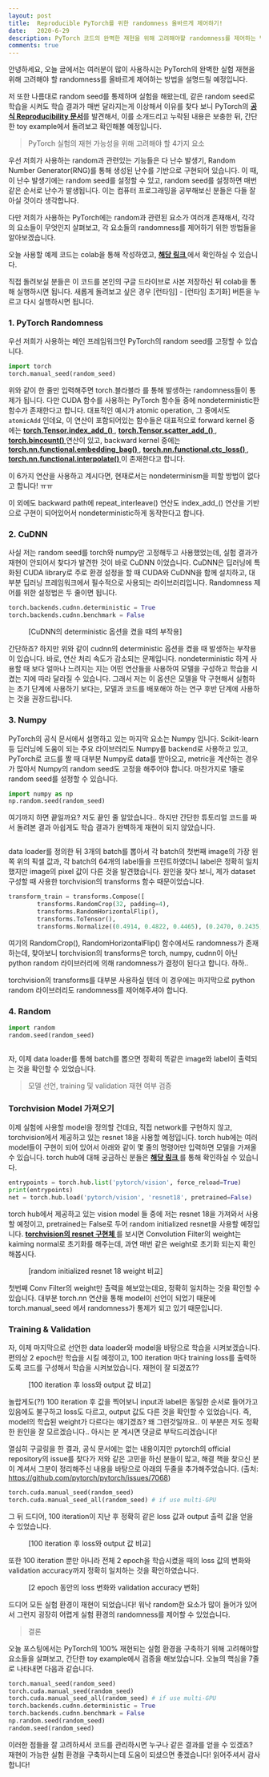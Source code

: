 ```yaml
---
layout: post
title:  Reproducible PyTorch를 위한 randomness 올바르게 제어하기!
date:   2020-6-29
description: PyTorch 코드의 완벽한 재현을 위해 고려해야할 randomness를 제어하는 법을 설명드리겠습니다.
comments: true
---
```

안녕하세요, 오늘 글에서는 여러분이 많이 사용하시는 PyTorch의 완벽한 실험 재현을 위해 고려해야 할 randomness를 올바르게 제어하는 방법을 설명드릴 예정입니다. 

저 또한 나름대로 random seed를 통제하며 실험을 해왔는데, 같은 random seed로 학습을 시켜도 학습 결과가 매번 달라지는게 이상해서 이유를 찾다 보니 PyTorch의 <a href="https://pytorch.org/docs/stable/notes/randomness.html" target="_blank"><b> 공식 Reproducibility 문서</b></a>를 발견해서, 이를 소개드리고 누락된 내용은 보충한 뒤, 간단한 toy example에서 돌려보고 확인해볼 예정입니다.

<blockquote> PyTorch 실험의 재현 가능성을 위해 고려해야 할 4가지 요소 </blockquote>  
우선 저희가 사용하는 random과 관련있는 기능들은 다 난수 발생기, Random Number Generator(RNG)를 통해 생성된 난수를 기반으로 구현되어 있습니다. 이 때, 이 난수 발생기에는 random seed를 설정할 수 있고, random seed를 설정하면 매번 같은 순서로 난수가 발생됩니다. 이는 컴퓨터 프로그래밍을 공부해보신 분들은 다들 잘 아실 것이라 생각합니다.

다만 저희가 사용하는 PyTorch에는 random과 관련된 요소가 여러개 존재해서, 각각의 요소들이 무엇인지 살펴보고, 각 요소들의 randomness를 제어하기 위한 방법들을 알아보겠습니다.

오늘 사용할 예제 코드는 colab을 통해 작성하였고, 
<a href="https://colab.research.google.com/drive/1zoEgSwQ40uXBys83X7ajW2oInve91S4w?usp=sharing" target="_blank"><b> 해당 링크 </b></a> 에서 확인하실 수 있습니다.

직접 돌려보실 분들은 이 코드를 본인의 구글 드라이브로 사본 저장하신 뒤 colab을 통해 실행하시면 됩니다. 새롭게 돌려보고 싶은 경우 [런타임] - [런타임 초기화] 버튼을 누르고 다시 실행하시면 됩니다. 


### 1. PyTorch Randomness
우선 저희가 사용하는 메인 프레임워크인 PyTorch의 random seed를 고정할 수 있습니다. 

```python
import torch
torch.manual_seed(random_seed)
```

위와 같이 한 줄만 입력해주면 torch.블라블라 를 통해 발생하는 randomness들이 통제가 됩니다. 다만 CUDA 함수를 사용하는 PyTorch 함수들 중에 nondeterministic한 함수가 존재한다고 합니다. 대표적인 예시가 atomic operation, 그 중에서도 `atomicAdd` 인데요, 이 연산이 포함되어있는 함수들은 대표적으로 forward kernel 중에는 
<a href="https://pytorch.org/docs/stable/tensors.html#torch.Tensor.index_add" target="_blank"><b> torch.Tensor.index_add_() </b></a>, 
<a href="https://pytorch.org/docs/stable/tensors.html#torch.Tensor.scatter_add" target="_blank"><b>torch.Tensor.scatter_add_() </b></a>,
<a href="https://pytorch.org/docs/stable/torch.html#torch.bincount" target="_blank"><b> torch.bincount() </b></a>
연산이 있고, backward kernel 중에는
<a href="https://pytorch.org/docs/stable/nn.functional.html#torch.nn.functional.embedding_bag" target="_blank"><b> torch.nn.functional.embedding_bag() </b></a>,
<a href="https://pytorch.org/docs/stable/nn.functional.html#torch.nn.functional.ctc_loss" target="_blank"><b> torch.nn.functional.ctc_loss() </b></a>,
<a href="https://pytorch.org/docs/stable/nn.functional.html#torch.nn.functional.interpolate" target="_blank"><b> torch.nn.functional.interpolate() </b></a>
이 존재한다고 합니다. 

이 6가지 연산을 사용하고 계시다면, 현재로서는 nondeterminism을 피할 방법이 없다고 합니다! ㅠㅠ

이 외에도 backward path에 repeat_interleave() 연산도 index_add_() 연산을 기반으로 구현이 되어있어서 nondeterministic하게 동작한다고 합니다. 

### 2. CuDNN
사실 저는 random seed를 torch와 numpy만 고정해두고 사용했었는데, 실험 결과가 재현이 안되어서 찾다가 발견한 것이 바로 CuDNN 이었습니다. CuDNN은 딥러닝에 특화된 CUDA library로 주로 환경 설정을 할 때 CUDA와 CuDNN을 함께 설치하고, 대부분 딥러닝 프레임워크에서 필수적으로 사용되는 라이브러리입니다. Randomness 제어를 위한 설정법은 두 줄이면 됩니다. 

```python
torch.backends.cudnn.deterministic = True
torch.backends.cudnn.benchmark = False
```

<figure>
	<img src="{{ '/assets/img/reproducibility_pytorch/1.PNG' | prepend: site.baseurl }}" alt=""> 
	<figcaption> [CuDNN의 deterministic 옵션을 켰을 때의 부작용] </figcaption>
</figure>

간단하죠? 하지만 위와 같이 cudnn의 deterministic 옵션을 켰을 때 발생하는 부작용이 있습니다. 바로, 연산 처리 속도가 감소되는 문제입니다. nondeterministic 하게 사용할 때 보다 얼마나 느려지는 지는 어떤 연산들을 사용하여 모델을 구성하고 학습을 시켰는 지에 따라 달라질 수 있습니다. 그래서 저는 이 옵션은 모델을 막 구현해서 실험하는 초기 단계에 사용하기 보다는, 모델과 코드를 배포해야 하는 연구 후반 단계에 사용하는 것을 권장드립니다. 

### 3. Numpy
PyTorch의 공식 문서에서 설명하고 있는 마지막 요소는 Numpy 입니다. Scikit-learn 등 딥러닝에 도움이 되는 주요 라이브러리도 Numpy를 backend로 사용하고 있고, PyTorch로 코드를 짤 때 대부분 Numpy로 data를 받아오고, metric을 계산하는 경우가 많아서 Numpy의 random seed도 고정을 해주어야 합니다.  마찬가지로 1줄로 random seed를 설정할 수 있습니다.

```python
import numpy as np
np.random.seed(random_seed)
```

여기까지 하면 끝일까요? 저도 끝인 줄 알았습니다.. 하지만 간단한 튜토리얼 코드를 짜서 돌려본 결과 아쉽게도 학습 결과가 완벽하게 재현이 되지 않았습니다. 

<figure>
	<img src="{{ '/assets/img/reproducibility_pytorch/2.PNG' | prepend: site.baseurl }}" alt=""> 
</figure>

data loader를 정의한 뒤 3개의 batch를 뽑아서 각 batch의 첫번째 image의 가장 왼쪽 위의 픽셀 값과, 각 batch의 64개의 label들을 프린트하였더니 label은 정확히 일치했지만 image의 pixel 값이 다른 것을 발견했습니다. 원인을 찾다 보니, 제가 dataset 구성할 때 사용한 torchvision의 transforms 함수 때문이었습니다. 

```python
transform_train = transforms.Compose([
        transforms.RandomCrop(32, padding=4),
        transforms.RandomHorizontalFlip(),
        transforms.ToTensor(),
        transforms.Normalize((0.4914, 0.4822, 0.4465), (0.2470, 0.2435, 0.2616))])
```

여기의 RandomCrop(), RandomHorizontalFlip() 함수에서도 randomness가 존재하는데, 찾아보니 torchvision의 transforms은 torch, numpy, cudnn이 아닌 python random 라이브러리에 의해 randomness가 결정이 된다고 합니다. 하하..

torchvision의 transforms를 대부분 사용하실 텐데 이 경우에는 마지막으로 python random 라이브러리도 randomness를 제어해주셔야 합니다.

### 4. Random
```python
import random
random.seed(random_seed)
```

<figure>
	<img src="{{ '/assets/img/reproducibility_pytorch/3.PNG' | prepend: site.baseurl }}" alt=""> 
</figure>


자, 이제 data loader를 통해 batch를 뽑으면 정확히 똑같은 image와 label이 출력되는 것을 확인할 수 있었습니다. 

<blockquote> 모델 선언, training 및 validation 재현 여부 검증 </blockquote>  

### Torchvision Model 가져오기
이제 실험에 사용할 model을 정의할 건데요, 직접 network를 구현하지 않고, torchvision에서 제공하고 있는 resnet 18을 사용할 예정입니다. torch hub에는 여러 model들이 구현이 되어 있어서 아래와 같이 몇 줄의 명령어만 입력하면 모델을 가져올 수 있습니다. torch hub에 대해 궁금하신 분들은 <a href="https://pytorch.org/docs/stable/hub.html#loading-models-from-hub" target="_blank"><b> 해당 링크 </b></a> 를 통해 확인하실 수 있습니다.

```python
entrypoints = torch.hub.list('pytorch/vision', force_reload=True)
print(entrypoints)
net = torch.hub.load('pytorch/vision', 'resnet18', pretrained=False)
```

torch hub에서 제공하고 있는 vision model 들 중에 저는 resnet 18을 가져와서 사용할 예정이고, pretrained는 False로 두어 random initialized resnet을 사용할 예정입니다. 
<a href="https://github.com/pytorch/vision/blob/master/torchvision/models/resnet.py#L162" target="_blank"><b> torchvision의 resnet 구현체 </b></a> 를 보시면 Convolution Filter의 weight는 kaiming normal로 초기화를 해주는데, 과연 매번 같은 weight로 초기화 되는지 확인해봅시다.

<figure>
	<img src="{{ '/assets/img/reproducibility_pytorch/4.PNG' | prepend: site.baseurl }}" alt=""> 
	<figcaption> [random initialized resnet 18 weight 비교] </figcaption>
</figure>

첫번째 Conv Filter의 weight만 출력을 해보았는데요, 정확히 일치하는 것을 확인할 수 있습니다. 대부분 torch.nn 연산을 통해 model이 선언이 되었기 때문에 torch.manual_seed 에서 randomness가 통제가 되고 있기 때문입니다.

### Training & Validation
자, 이제 마지막으로 선언한 data loader와 model을 바탕으로 학습을 시켜보겠습니다. 편의상 2 epoch만 학습을 시킬 예정이고, 100 iteration 마다 training loss를 출력하도록 코드를 구성해서 학습을 시켜보았습니다. 재현이 잘 되겠죠??

<figure>
	<img src="{{ '/assets/img/reproducibility_pytorch/5.PNG' | prepend: site.baseurl }}" alt=""> 
	<figcaption> [100 iteration 후 loss와 output 값 비교] </figcaption>
</figure>

놀랍게도(?!) 100 iteration 후 값을 찍어보니 input과 label은 동일한 순서로 들어가고 있음에도 불구하고 loss도 다르고, output 값도 다른 것을 확인할 수 있었습니다. 즉, model의 학습된 weight가 다르다는 얘기겠죠? 왜 그런것일까요.. 이 부분은 저도 정확한 원인을 잘 모르겠습니다.. 아시는 분 계시면 댓글로 부탁드리겠습니다!

열심히 구글링을 한 결과, 공식 문서에는 없는 내용이지만 pytorch의 official repository의 issue를 찾다가 저와 같은 고민을 하신 분들이 많고, 해결 책을 찾으신 분이 계셔서 그분이 정리해주신 내용을 바탕으로 아래의 두줄을 추가해주었습니다. 
(출처: https://github.com/pytorch/pytorch/issues/7068)

```python
torch.cuda.manual_seed(random_seed)
torch.cuda.manual_seed_all(random_seed) # if use multi-GPU
```

그 뒤 드디어, 100 iteration이 지난 후 정확히 같은 loss 값과 output 출력 값을 얻을 수 있었습니다. 

<figure>
	<img src="{{ '/assets/img/reproducibility_pytorch/6.PNG' | prepend: site.baseurl }}" alt=""> 
	<figcaption> [100 iteration 후 loss와 output 값 비교] </figcaption>
</figure>

또한 100 iteration 뿐만 아니라 전체 2 epoch을 학습시켰을 때의 loss 값의 변화와 validation accuracy까지 정확히 일치하는 것을 확인하였습니다.


<figure>
	<img src="{{ '/assets/img/reproducibility_pytorch/7.PNG' | prepend: site.baseurl }}" alt=""> 
	<figcaption> [2 epoch 동안의 loss 변화와 validation accuracy 변화] </figcaption>
</figure>

드디어 모든 실험 환경이 재현이 되었습니다! 워낙 random한 요소가 많이 들어가 있어서 그런지 굉장히 어렵게 실험 환경의 randomness를 제어할 수 있었습니다. 

<blockquote> 결론 </blockquote>  

오늘 포스팅에서는 PyTorch의 100% 재현되는 실험 환경을 구축하기 위해 고려해야할 요소들을 살펴보고, 간단한 toy example에서 검증을 해보았습니다. 오늘의 핵심을 7줄로 나타내면 다음과 같습니다. 

```python
torch.manual_seed(random_seed)
torch.cuda.manual_seed(random_seed)
torch.cuda.manual_seed_all(random_seed) # if use multi-GPU
torch.backends.cudnn.deterministic = True
torch.backends.cudnn.benchmark = False
np.random.seed(random_seed)
random.seed(random_seed)
```

이러한 점들을 잘 고려하셔서 코드를 관리하시면 누구나 같은 결과를 얻을 수 있겠죠? 재현이 가능한 실험 환경을 구축하시는데 도움이 되셨으면 좋겠습니다! 읽어주셔서 감사합니다!
